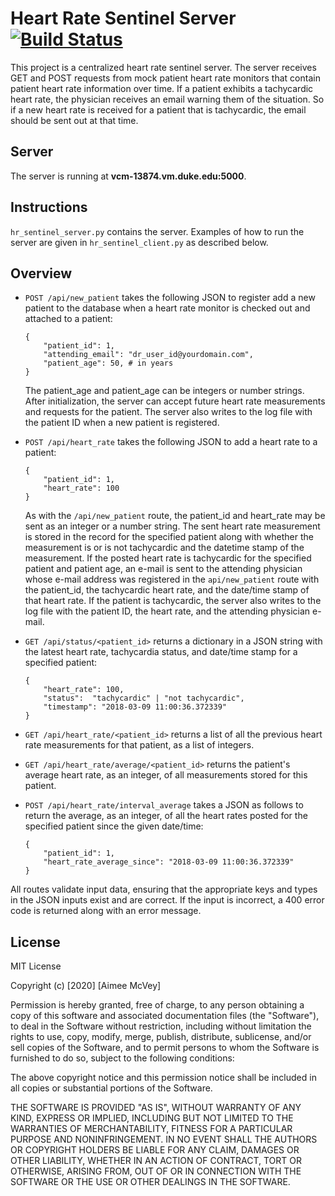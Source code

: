 # Heart Rate Sentinel Server [![Build Status](https://travis-ci.com/BME547-Spring2020/hr-sentinel-server-aimeemcvey.svg?token=uYZMqDdwHppZCbLZESzP&branch=master)](https://travis-ci.com/BME547-Spring2020/hr-sentinel-server-aimeemcvey)
This project is a centralized heart rate sentinel server. The server receives GET and POST requests from mock patient heart rate monitors that contain patient heart rate information over time. If a patient exhibits a tachycardic heart rate, the physician receives an email warning them of the situation. So if a new heart rate is received for a patient that is tachycardic, the email should be sent out at that time. 

## Server
The server is running at **vcm-13874.vm.duke.edu:5000**.

## Instructions
`hr_sentinel_server.py` contains the server. Examples of how to run the server are given in `hr_sentinel_client.py` as described below.

## Overview
* `POST /api/new_patient` takes the following JSON to register add a new patient to the database when a heart rate monitor is checked out and attached to a patient:
  ```
  {
      "patient_id": 1,
      "attending_email": "dr_user_id@yourdomain.com", 
      "patient_age": 50, # in years
  }
  ```
  The patient_age and patient_age can be integers or number strings. After initialization, the server can accept future heart rate measurements and requests for the patient. The server also writes to the log file with the patient ID when a new patient is registered.

* `POST /api/heart_rate` takes the following JSON to add a heart rate to a patient:
  ```
  {
      "patient_id": 1,
      "heart_rate": 100
  }
  ```
  As with the `/api/new_patient` route, the patient_id and heart_rate may be sent as an integer or a number string. The sent heart rate measurement is stored in the record for the specified patient along with whether the measurement is or is not tachycardic and the datetime stamp of the measurement. If the posted heart rate is tachycardic for the specified patient and patient age, an e-mail is sent to the attending physician whose e-mail address was registered in the `api/new_patient` route with the patient_id, the tachycardic heart rate, and the date/time stamp of that heart rate. If the patient is tachycardic, the server also writes to the log file with the patient ID, the heart rate, and the attending physician e-mail.

* `GET /api/status/<patient_id>` returns a dictionary in a JSON string with the latest heart rate, tachycardia status, and date/time stamp for a specified patient:
  ```
  {
      "heart_rate": 100,
      "status":  "tachycardic" | "not tachycardic",
      "timestamp": "2018-03-09 11:00:36.372339"  
  }
  ```

* `GET /api/heart_rate/<patient_id>` returns a list of all the previous 
  heart rate measurements for that patient, as a list of integers.

* `GET /api/heart_rate/average/<patient_id>` returns the patient's 
  average heart rate, as an integer, of all measurements stored for 
  this patient.
 
* `POST /api/heart_rate/interval_average` takes a JSON as follows to return the average, as an integer, of all the heart rates posted for the specified patient since the given date/time: 
  ```
  {
      "patient_id": 1,
      "heart_rate_average_since": "2018-03-09 11:00:36.372339"
  }
  ```

All routes validate input data, ensuring that the appropriate keys and types in the JSON inputs exist and are correct. If the input is incorrect, a 400 error code is returned along with an error message.

## License
MIT License

Copyright (c) [2020] [Aimee McVey]

Permission is hereby granted, free of charge, to any person obtaining a copy
of this software and associated documentation files (the "Software"), to deal
in the Software without restriction, including without limitation the rights
to use, copy, modify, merge, publish, distribute, sublicense, and/or sell
copies of the Software, and to permit persons to whom the Software is
furnished to do so, subject to the following conditions:

The above copyright notice and this permission notice shall be included in all
copies or substantial portions of the Software.

THE SOFTWARE IS PROVIDED "AS IS", WITHOUT WARRANTY OF ANY KIND, EXPRESS OR
IMPLIED, INCLUDING BUT NOT LIMITED TO THE WARRANTIES OF MERCHANTABILITY,
FITNESS FOR A PARTICULAR PURPOSE AND NONINFRINGEMENT. IN NO EVENT SHALL THE
AUTHORS OR COPYRIGHT HOLDERS BE LIABLE FOR ANY CLAIM, DAMAGES OR OTHER
LIABILITY, WHETHER IN AN ACTION OF CONTRACT, TORT OR OTHERWISE, ARISING FROM,
OUT OF OR IN CONNECTION WITH THE SOFTWARE OR THE USE OR OTHER DEALINGS IN THE
SOFTWARE.